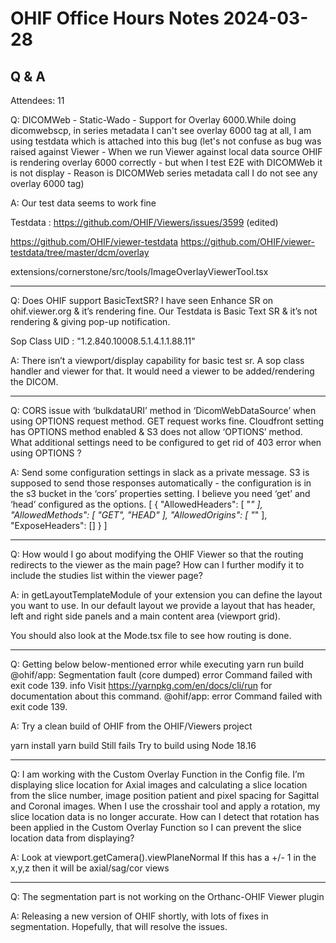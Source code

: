 # OHIF Office Hours Notes 2024-03-28


## Q & A

Attendees: 11



Q: DICOMWeb - Static-Wado - Support for Overlay 6000.While doing dicomwebscp, in series metadata I can't see overlay 6000 tag at all, I am using testdata which is attached into this bug (let's not confuse as bug was raised against Viewer - When we run Viewer against local data source OHIF is rendering overlay 6000 correctly - but when I test E2E with DICOMWeb it is not display - Reason is DICOMWeb series metadata call I do not see any overlay 6000 tag)

A: Our test data seems to work fine

Testdata : https://github.com/OHIF/Viewers/issues/3599 (edited) 


https://github.com/OHIF/viewer-testdata
https://github.com/OHIF/viewer-testdata/tree/master/dcm/overlay

extensions/cornerstone/src/tools/ImageOverlayViewerTool.tsx


---
Q: Does OHIF support BasicTextSR? I have seen Enhance SR on ohif.viewer.org & it’s rendering fine. Our Testdata is Basic Text SR & it’s not rendering & giving pop-up notification.

Sop Class UID : "1.2.840.10008.5.1.4.1.1.88.11"


A: There isn’t a viewport/display capability for basic test sr.  A sop class handler and viewer for that.  It would need a viewer to be added/rendering the DICOM.

---

Q: CORS issue with ‘bulkdataURI’ method in ‘DicomWebDataSource’ when using OPTIONS request method. GET request works fine.
Cloudfront setting has OPTIONS method enabled & S3 does not allow ‘OPTIONS’ method.
What additional settings need to be configured to get rid of 403 error when using  OPTIONS ?

A: Send some configuration settings in slack as a private message.
S3 is supposed to send those responses automatically - the configuration is in the s3 bucket in the ‘cors’ properties setting.  I believe you need ‘get’ and ‘head’ configured as the options.
[
    {
        "AllowedHeaders": [
            "*"
        ],
        "AllowedMethods": [
            "GET",
            "HEAD"
        ],
        "AllowedOrigins": [
            "*"
        ],
        "ExposeHeaders": []
    }
]

---

Q: How would I go about modifying the OHIF Viewer so that the routing redirects to the viewer as the main page? How can I further modify it to include the studies list within the viewer page?


A: in getLayoutTemplateModule of your extension you can define the layout you want to use. In our 
default layout we provide a layout that has header, left and right side panels and a main content area (viewport grid). 

You should also look at the Mode.tsx file to see how routing is done.

--- 

Q: Getting below below-mentioned error while executing yarn run build
@ohif/app: Segmentation fault (core dumped)
error Command failed with exit code 139.
info Visit https://yarnpkg.com/en/docs/cli/run for documentation about this command.
@ohif/app: error Command failed with exit code 139.

A: Try a clean build of OHIF from the OHIF/Viewers project

yarn install
yarn build
Still fails
Try to build using Node 18.16

---

Q: I am working with the Custom Overlay Function in the Config file. I’m displaying slice location for Axial images and calculating a slice location from the slice number, image position patient and pixel spacing for Sagittal and Coronal images. When I use the crosshair tool and apply a rotation, my slice location data is no longer accurate. How can I detect that rotation has been applied in the Custom Overlay Function so I can prevent the slice location data from displaying?

A: Look at viewport.getCamera().viewPlaneNormal   If this has a +/- 1 in the x,y,z then it will be axial/sag/cor views

---

Q: The segmentation part is not working on the Orthanc-OHIF Viewer plugin

A: Releasing a new version of OHIF shortly, with lots of fixes in segmentation.  Hopefully, that will resolve the issues.







